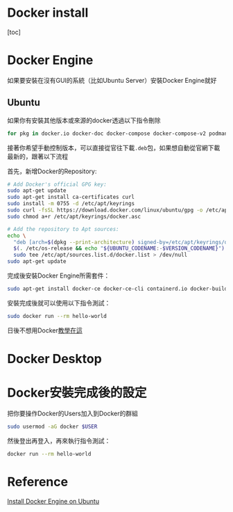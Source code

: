 # Docker install

[toc]

# Docker Engine
如果要安裝在沒有GUI的系統（比如Ubuntu Server）安裝Docker Engine就好
## Ubuntu
如果你有安裝其他版本或來源的docker透過以下指令刪除
```bash
for pkg in docker.io docker-doc docker-compose docker-compose-v2 podman-docker containerd runc; do sudo apt-get remove $pkg; done
```
接著你希望手動控制版本，可以直接從官往下載`.deb`包，如果想自動從官網下載最新的，跟著以下流程

首先，新增Docker的Repository:
```bash
# Add Docker's official GPG key:
sudo apt-get update
sudo apt-get install ca-certificates curl
sudo install -m 0755 -d /etc/apt/keyrings
sudo curl -fsSL https://download.docker.com/linux/ubuntu/gpg -o /etc/apt/keyrings/docker.asc
sudo chmod a+r /etc/apt/keyrings/docker.asc

# Add the repository to Apt sources:
echo \
  "deb [arch=$(dpkg --print-architecture) signed-by=/etc/apt/keyrings/docker.asc] https://download.docker.com/linux/ubuntu \
  $(. /etc/os-release && echo "${UBUNTU_CODENAME:-$VERSION_CODENAME}") stable" | \
  sudo tee /etc/apt/sources.list.d/docker.list > /dev/null
sudo apt-get update
```
完成後安裝Docker Engine所需套件：
```bash
sudo apt-get install docker-ce docker-ce-cli containerd.io docker-buildx-plugin docker-compose-plugin
```
安裝完成後就可以使用以下指令測試：
```bash
sudo docker run --rm hello-world
```
日後不想用Docker[教學在這](https://docs.docker.com/engine/install/ubuntu/#uninstall-docker-engine)

# Docker Desktop


# Docker安裝完成後的設定
把你要操作Docker的Users加入到Docker的群組
```bash
sudo usermod -aG docker $USER
```
然後登出再登入，再來執行指令測試：
```bash
docker run --rm hello-world
```

# Reference
[Install Docker Engine on Ubuntu](https://docs.docker.com/engine/install/ubuntu/)